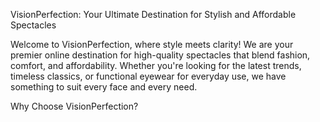 VisionPerfection: Your Ultimate Destination for Stylish and Affordable Spectacles

Welcome to VisionPerfection, where style meets clarity! We are your premier online destination for high-quality spectacles that blend fashion, comfort, and affordability. Whether you're looking for the latest trends, timeless classics, or functional eyewear for everyday use, we have something to suit every face and every need.

Why Choose VisionPerfection?
